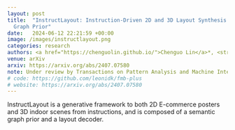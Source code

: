 ```yaml
---
layout: post
title:  "InstructLayout: Instruction-Driven 2D and 3D Layout Synthesis with Semantic
  Graph Prior"
date:   2024-06-12 22:21:59 +00:00
image: /images/instructlayout.png
categories: research
authors: <a href="https://chenguolin.github.io/">Chenguo Lin</a>*, <strong>Yuchen Lin</strong>*, <a href="https://paulpanwang.github.io/">Panwang Pan</a>, Xuanyang Zhang, <a href="http://www.muyadong.com/">Yadong Mu</a>
venue: arXiv
arxiv: https://arxiv.org/abs/2407.07580
note: Under review by Transactions on Pattern Analysis and Machine Intelligence <strong>(T-PAMI)</strong>
# code: https://github.com/leonidk/fmb-plus
# website: https://arxiv.org/abs/2407.07580
---
```

InstructLayout is a generative framework to both 2D E-commerce posters and 3D indoor scenes from instructions, and is composed of a semantic graph prior and a layout decoder.